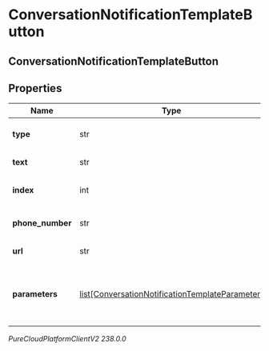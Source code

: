 # ConversationNotificationTemplateButton

## ConversationNotificationTemplateButton

## Properties

|Name | Type | Description | Notes|
|------------ | ------------- | ------------- | -------------|
| **type** | str | Specifies the type of the button. | |
| **text** | str | Button text message. | [optional] |
| **index** | int | index of the button in the list. | |
| **phone_number** | str | Button phone number. | [optional] |
| **url** | str | Button URL link. | [optional] |
| **parameters** | [list[ConversationNotificationTemplateParameter]](ConversationNotificationTemplateParameter) | Template parameters for placeholders in the button. | [optional] |



_PureCloudPlatformClientV2 238.0.0_
